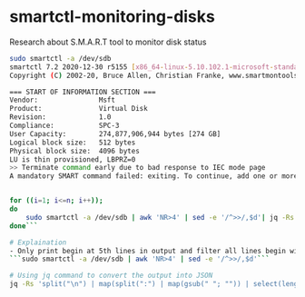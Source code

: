 # smartctl-monitoring-disks
Research about S.M.A.R.T tool to monitor disk status

```bash
sudo smartctl -a /dev/sdb
smartctl 7.2 2020-12-30 r5155 [x86_64-linux-5.10.102.1-microsoft-standard-WSL2] (local build)
Copyright (C) 2002-20, Bruce Allen, Christian Franke, www.smartmontools.org

=== START OF INFORMATION SECTION ===
Vendor:               Msft
Product:              Virtual Disk
Revision:             1.0
Compliance:           SPC-3
User Capacity:        274,877,906,944 bytes [274 GB]
Logical block size:   512 bytes
Physical block size:  4096 bytes
LU is thin provisioned, LBPRZ=0
>> Terminate command early due to bad response to IEC mode page
A mandatory SMART command failed: exiting. To continue, add one or more '-T permissive' options.


for ((i=1; i<=n; i++)); 
do 
	sudo smartctl -a /dev/sdb | awk 'NR>4' | sed -e '/^>>/,$d'| jq -Rs 'split("\n") | map(split(":") | map(gsub(" "; "")) | select(length > 1) | {(.[0]): .[1]}) | add'; 
done```

# Explaination
- Only print begin at 5th lines in output and filter all lines begin with character >> and remains
```sudo smartctl -a /dev/sdb | awk 'NR>4' | sed -e '/^>>/,$d'```

# Using jq command to convert the output into JSON
jq -Rs 'split("\n") | map(split(":") | map(gsub(" "; "")) | select(length > 1) | {(.[0]): .[1]}) | add'; 
